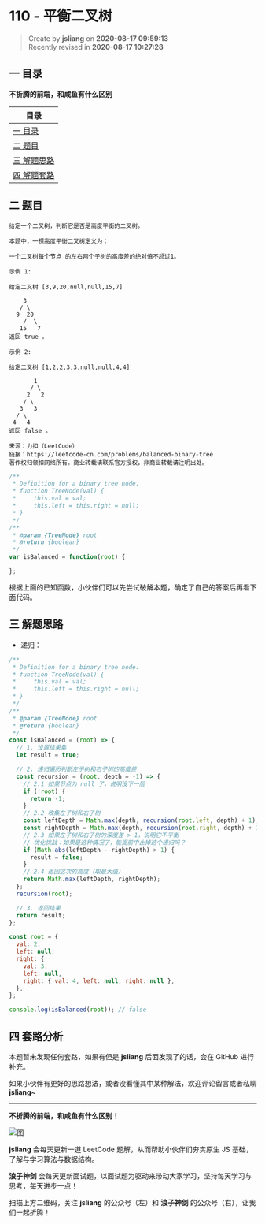 110 - 平衡二叉树
===

> Create by **jsliang** on **2020-08-17 09:59:13**  
> Recently revised in **2020-08-17 10:27:28**

## 一 目录

**不折腾的前端，和咸鱼有什么区别**

| 目录 |
| --- |
| [一 目录](#chapter-one) |
| [二 题目](#chapter-two) |
| [三 解题思路](#chapter-three) |
| [四 解题套路](#chapter-four) |

## 二 题目



```
给定一个二叉树，判断它是否是高度平衡的二叉树。

本题中，一棵高度平衡二叉树定义为：

一个二叉树每个节点 的左右两个子树的高度差的绝对值不超过1。

示例 1:

给定二叉树 [3,9,20,null,null,15,7]

    3
   / \
  9  20
    /  \
   15   7
返回 true 。

示例 2:

给定二叉树 [1,2,2,3,3,null,null,4,4]

       1
      / \
     2   2
    / \
   3   3
  / \
 4   4
返回 false 。

来源：力扣（LeetCode）
链接：https://leetcode-cn.com/problems/balanced-binary-tree
著作权归领扣网络所有。商业转载请联系官方授权，非商业转载请注明出处。
```

```js
/**
 * Definition for a binary tree node.
 * function TreeNode(val) {
 *     this.val = val;
 *     this.left = this.right = null;
 * }
 */
/**
 * @param {TreeNode} root
 * @return {boolean}
 */
var isBalanced = function(root) {

};
```

根据上面的已知函数，小伙伴们可以先尝试破解本题，确定了自己的答案后再看下面代码。

## 三 解题思路



* 递归：

```js
/**
 * Definition for a binary tree node.
 * function TreeNode(val) {
 *     this.val = val;
 *     this.left = this.right = null;
 * }
 */
/**
 * @param {TreeNode} root
 * @return {boolean}
 */
const isBalanced = (root) => {
  // 1. 设置结果集
  let result = true;

  // 2. 递归遍历判断左子树和右子树的高度差
  const recursion = (root, depth = -1) => {
    // 2.1 如果节点为 null 了，说明没下一层
    if (!root) {
      return -1;
    }
    // 2.2 收集左子树和右子树
    const leftDepth = Math.max(depth, recursion(root.left, depth) + 1);
    const rightDepth = Math.max(depth, recursion(root.right, depth) + 1);
    // 2.3 如果左子树和右子树的深度差 > 1，说明它不平衡
    // 优化挑战：如果是这种情况了，能提前中止掉这个递归吗？
    if (Math.abs(leftDepth - rightDepth) > 1) {
      result = false;
    }
    // 2.4 返回这次的高度（取最大值）
    return Math.max(leftDepth, rightDepth);
  };
  recursion(root);

  // 3. 返回结果
  return result;
};

const root = {
  val: 2,
  left: null,
  right: {
    val: 3,
    left: null,
    right: { val: 4, left: null, right: null },
  },
};

console.log(isBalanced(root)); // false
```

## 四 套路分析



本题暂未发现任何套路，如果有但是 **jsliang** 后面发现了的话，会在 GitHub 进行补充。

如果小伙伴有更好的思路想法，或者没看懂其中某种解法，欢迎评论留言或者私聊 **jsliang**~

---

**不折腾的前端，和咸鱼有什么区别！**

![图](https://github.com/LiangJunrong/document-library/blob/master/public-repertory/img/z-index-small.png?raw=true)

**jsliang** 会每天更新一道 LeetCode 题解，从而帮助小伙伴们夯实原生 JS 基础，了解与学习算法与数据结构。

**浪子神剑** 会每天更新面试题，以面试题为驱动来带动大家学习，坚持每天学习与思考，每天进步一点！

扫描上方二维码，关注 **jsliang** 的公众号（左）和 **浪子神剑** 的公众号（右），让我们一起折腾！

